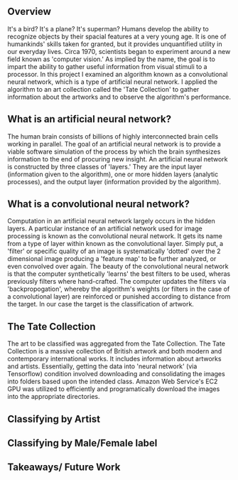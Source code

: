 ## Overview
It's a bird? It's a plane? It's superman? Humans develop the ability to recognize objects by their spacial features at a very young age. It is one of humankinds' skills taken for granted, but it provides unquantified utility in our everyday lives. Circa 1970, scientists began to experiment around a new field known as 'computer vision.' As implied by the name, the goal is to impart the ability to gather useful information from visual stimuli to a processor. In this project I examined an algorithm known as a convolutional neural network, which is a type of artificial neural network. I applied the algorithm to an art collection called the 'Tate Collection' to gather information about the artworks and to observe the algorithm's performance.

## What is an artificial neural network?
The human brain consists of billions of highly interconnected brain cells working in parallel. The goal of an artificial neural network is to provide a viable software simulation of the process by which the brain synthesizes information to the end of procuring new insight. An artificial neural network is constructed by three classes of 'layers.' They are the input layer (information given to the algorithm), one or more hidden layers (analytic processes), and the output layer (information provided by the algorithm). 

## What is a convolutional neural network?
Computation in an artificial neural network largely occurs in the hidden layers. A particular instance of an artificial network used for image processing is known as the convolutional neural network. It gets its name from a type of layer within known as the convolutional layer. Simply put, a 'filter' or specific quality of an image is systematically 'dotted' over the 2 dimensional image producing a 'feature map' to be further analyzed, or even convolved over again. The beauty of the convolutional neural network is that the computer synthetically 'learns' the best filters to be used, wheras previously filters where hand-crafted. The computer updates the filters via 'backpropogation', whereby the algorithm's weights (or filters in the case of a convolutional layer) are reinforced or punished according to distance from the target. In our case the target is the classification of artwork.

## The Tate Collection
The art to be classified was aggregated from the Tate Collection. The Tate Collection is a massive collection of British artwork and both modern and contemporary international works. It includes information about artworks and artists. Essentially, getting the data into 'neural network' (via Tensorflow) condition involved downloading and consolidating the images into folders based upon the intended class. Amazon Web Service's EC2 GPU was utilized to efficiently and programatically download the images into the appropriate directories. 

## Classifying by Artist


## Classifying by Male/Female label

## Takeaways/ Future Work

